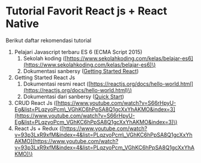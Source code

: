 # Tutorial Favorit React js + React Native

Berikut daftar rekomendasi tutorial

1. Pelajari Javascript terbaru ES 6 \(ECMA Script 2015\)
   1. Sekolah koding \([https://www.sekolahkoding.com/kelas/belajar-es6](https://www.sekolahkoding.com/kelas/belajar-es6)\)
   2. Dokumentasi sanbersy \([Getting Started React](/getting-started.md)\)
2. Getting Started React Js
   1. Dokumentasi resmi react \([https://reactjs.org/docs/hello-world.html](https://reactjs.org/docs/hello-world.html)\)
   2. Dokumentasi dari sanbersy \([Quick Start](/getting-started/installation-react-js.md)\)
3. CRUD React Js \([https://www.youtube.com/watch?v=S66rHpyU-Eg&list=PLqzyoPcm\_VGhKC6hPpSA8Q1gcXxYhAKMO&index=3](https://www.youtube.com/watch?v=S66rHpyU-Eg&list=PLqzyoPcm_VGhKC6hPpSA8Q1gcXxYhAKMO&index=3)\)
4. React Js + Redux \([https://www.youtube.com/watch?v=93p3LxR9xfM&index=4&list=PLqzyoPcm\_VGhKC6hPpSA8Q1gcXxYhAKMO](https://www.youtube.com/watch?v=93p3LxR9xfM&index=4&list=PLqzyoPcm_VGhKC6hPpSA8Q1gcXxYhAKMO)\)



